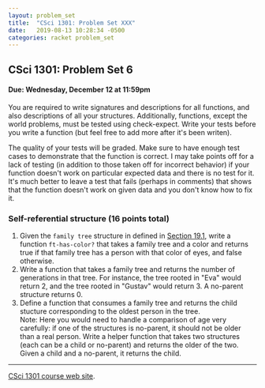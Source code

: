 ```yaml
---
layout: problem_set
title:  "CSci 1301: Problem Set XXX"
date:   2019-08-13 10:28:34 -0500
categories: racket problem_set
---
```


CSci 1301: Problem Set 6
------------------------

#### Due: Wednesday, December 12 at 11:59pm

You are required to write signatures and descriptions for all functions,
and also descriptions of all your structures. Additionally, functions,
except the world problems, must be tested using check-expect. Write your
tests before you write a function (but feel free to add more after it\'s
been writen).

The quality of your tests will be graded. Make sure to have enough test
cases to demonstrate that the function is correct. I may take points off
for a lack of testing (in addition to those taken off for incorrect
behavior) if your function doesn\'t work on particular expected data and
there is no test for it. It\'s much better to leave a test that fails
(perhaps in comments) that shows that the function doesn\'t work on
given data and you don\'t know how to fix it.

### Self-referential structure (16 points total)

1.  Given the `family tree` structure in defined in [Section
    19.1](https://htdp.org/2018-01-06/Book/part_four.html#%28part._sec~3abtrees%29),
    write a function `ft-has-color?` that takes a family tree and a
    color and returns true if that family tree has a person with that
    color of eyes, and false otherwise.
2.  Write a function that takes a family tree and returns the number of
    generations in that tree. For instance, the tree rooted in \"Eva\"
    would return 2, and the tree rooted in \"Gustav\" would return 3. A
    no-parent structure returns 0.
3.  Define a function that consumes a family tree and returns the child
    stucture corresponding to the oldest person in the tree.\
    Note: Here you would need to handle a comparison of age very
    carefully: if one of the structures is no-parent, it should not be
    older than a real person. Write a helper function that takes two
    structures (each can be a child or no-parent) and returns the older
    of the two. Given a child and a no-parent, it returns the child.

------------------------------------------------------------------------

[CSci 1301 course web site](../index.html).
